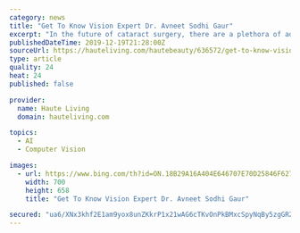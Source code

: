 ```yaml
---
category: news
title: "Get To Know Vision Expert Dr. Avneet Sodhi Gaur"
excerpt: "In the future of cataract surgery, there are a plethora of advancements that have recently come to the market, in particular, newer generation intraocular lenses that replace cataracts and have the ability to correct distance, intermediate/computer vision, and near vision. I also specialize in glaucoma management and treatment and I am excited ..."
publishedDateTime: 2019-12-19T21:28:00Z
sourceUrl: https://hauteliving.com/hautebeauty/636572/get-to-know-vision-expert-dr-avneet-sodhi-gaur/
type: article
quality: 24
heat: 24
published: false

provider:
  name: Haute Living
  domain: hauteliving.com

topics:
  - AI
  - Computer Vision

images:
  - url: https://www.bing.com/th?id=ON.18B29A16A404E646707E70D25846F627
    width: 700
    height: 658
    title: "Get To Know Vision Expert Dr. Avneet Sodhi Gaur"

secured: "ua6/XNx3khf2E1am9yox8unZKkrP1x21wAG6cTKvOnPkBMxcSpyNqBy5zgGR2j8X9Q6bs2ZSl/2zufNgVopenP3/+ZVYVtGzr6qD50WTa7/fPDoSBC4QnwI74eH8hiWTnG2CAsasiSvOJy3od0d4ZUkNkt/sYtFv2F69cMtVVgmLBf0mnpLKkai0eUk74tBA+ANjYIeCEbBPhY6JVViaVmvlCAB6Cb3pQeiqmiScmzoahUHK5YcHOZjR9CqIB51WKjBBubww+2BeM/x53pKRBA==;ptUXf7wtp+XSZKIst8077w=="
---
```


